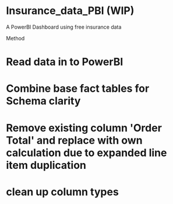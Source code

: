 # Insurance_data_PBI (WIP)
A PowerBI Dashboard using free insurance data

Method
# Read data in to PowerBI
# Combine base fact tables for Schema clarity 
# Remove existing column 'Order Total' and replace with own calculation due to expanded line item duplication
# clean up column types
